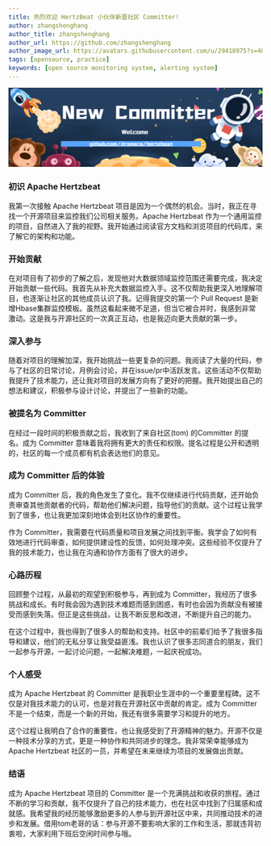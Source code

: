 ```yaml
---
title: 热烈欢迎 HertzBeat 小伙伴新晋社区 Committer!
author: zhangshenghang
author_title: zhangshenghang
author_url: https://github.com/zhangshenghang
author_image_url: https://avatars.githubusercontent.com/u/29418975?s=400&v=4
tags: [opensource, practice]
keywords: [open source monitoring system, alerting system]
---
```



![hertzBeat](/img/blog/new-committer.png)


### 初识 Apache Hertzbeat

我第一次接触 Apache Hertzbeat 项目是因为一个偶然的机会。当时，我正在寻找一个开源项目来监控我们公司相关服务。Apache Hertzbeat 作为一个通用监控的项目，自然进入了我的视野。我开始通过阅读官方文档和浏览项目的代码库，来了解它的架构和功能。

### 开始贡献

在对项目有了初步的了解之后，发现他对大数据领域监控范围还需要完成，我决定开始贡献一些代码。我首先从补充大数据监控入手。这不仅帮助我更深入地理解项目，也逐渐让社区的其他成员认识了我。记得我提交的第一个 Pull Request 是新增Hbase集群监控模板。虽然这看起来微不足道，但当它被合并时，我感到非常激动。这是我与开源社区的一次真正互动，也是我迈向更大贡献的第一步。

### 深入参与

随着对项目的理解加深，我开始挑战一些更复杂的问题。我阅读了大量的代码，参与了社区的日常讨论，月例会讨论，并在issue/pr中活跃发言。这些活动不仅帮助我提升了技术能力，还让我对项目的发展方向有了更好的把握。我开始提出自己的想法和建议，积极参与设计讨论，并提出了一些新的功能。


### 被提名为 Committer

在经过一段时间的积极贡献之后，我收到了来自社区(tom) 的Committer 的提名。成为 Committer 意味着我将拥有更大的责任和权限。提名过程是公开和透明的，社区的每一个成员都有机会表达他们的意见。

### 成为 Committer 后的体验

成为 Committer 后，我的角色发生了变化。我不仅继续进行代码贡献，还开始负责审查其他贡献者的代码，帮助他们解决问题，指导他们的贡献。这个过程让我学到了很多，也让我更加深刻地体会到社区协作的重要性。

作为 Committer，我需要在代码质量和项目发展之间找到平衡。我学会了如何有效地进行代码审查，如何提供建设性的反馈，如何处理冲突。这些经验不仅提升了我的技术能力，也让我在沟通和协作方面有了很大的进步。

### 心路历程

回顾整个过程，从最初的观望到积极参与，再到成为 Committer，我经历了很多挑战和成长。有时我会因为遇到技术难题而感到困惑，有时也会因为贡献没有被接受而感到失落。但正是这些挑战，让我不断反思和改进，不断提升自己的能力。

在这个过程中，我也得到了很多人的帮助和支持。社区中的前辈们给予了我很多指导和建议，他们的无私分享让我受益匪浅。我也认识了很多志同道合的朋友，我们一起参与开源，一起讨论问题，一起解决难题，一起庆祝成功。

### 个人感受

成为 Apache Hertzbeat 的 Committer 是我职业生涯中的一个重要里程碑。这不仅是对我技术能力的认可，也是对我在开源社区中贡献的肯定。成为 Committer 不是一个结束，而是一个新的开始，我还有很多需要学习和提升的地方。

这个过程让我明白了合作的重要性，也让我感受到了开源精神的魅力。开源不仅是一种技术分享的方式，更是一种协作和共同进步的理念。我非常荣幸能够成为 Apache Hertzbeat 社区的一员，并希望在未来继续为项目的发展做出贡献。

### 结语

成为 Apache Hertzbeat 项目的 Committer 是一个充满挑战和收获的旅程。通过不断的学习和贡献，我不仅提升了自己的技术能力，也在社区中找到了归属感和成就感。我希望我的经历能够激励更多的人参与到开源社区中来，共同推动技术的进步和发展。借用tom老哥的话：参与开源不要影响大家的工作和生活，那就违背初衷啦，大家利用下班后空闲时间参与哦。